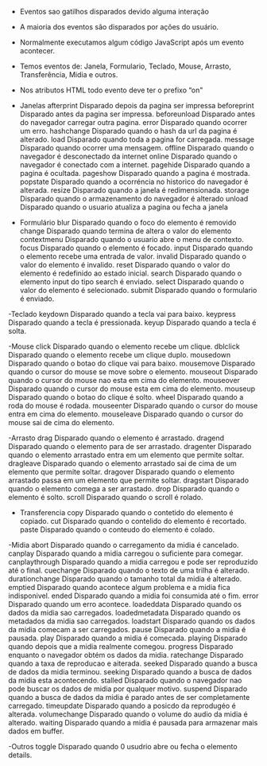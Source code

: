 - Eventos sao gatilhos disparados devido alguma interação
- A maioria dos eventos são disparados por ações do usuário.
- Normalmente executamos algum código JavaScript após um evento acontecer.
- Temos eventos de: Janela, Formulario, Teclado, Mouse, Arrasto, Transferência, Midia e outros.
- Nos atributos HTML todo evento deve ter o prefixo “on"

- Janelas
afterprint          Disparado depois da pagina ser impressa
beforeprint         Disparado antes da pagina ser impressa.
beforeunload        Disparado antes do navegador carregar outra pagina.
error               Disparado quando ocorrer um erro.
hashchange          Disparado quando o hash da url da pagina é alterado.
load                Disparado quando toda a pagina for carregada.
message             Disparado quando ocorrer uma mensagem.
offline             Disparado quando o navegador é desconectado da internet
online              Disparado quando o navegador é conectado com a internet.
pagehide            Disparado quando a pagina é ocultada.
pageshow            Disparado quando a pagina é mostrada.
popstate            Disparado quando a ocorréncia no historico do navegador é alterada.
resize              Disparado quando a janela é redimensionada.
storage             Disparado quando o armazenamento do navegador é alterado
unload              Disparado quando o usuario atualiza a pagina ou fecha a janela

- Formulário
blur                Disparado quando o foco do elemento é removido
change              Disparado quando termina de altera o valor do elemento
contextmenu         Disparado quando o usuario abre o menu de contexto.
focus               Disparado quando o elemento é focado.
input               Disparado quando o elemento recebe uma entrada de valor.
invalid             Disparado quando o valor do elemento é invalido.
reset               Disparado quando o valor do elemento é redefinido ao estado inicial.
search              Disparado quando o elemento input do tipo search é enviado.
select              Disparado quando o valor do elemento é selecionado.
submit              Disparado quando o formulario é enviado.

-Teclado
keydown             Disparado quando a tecla vai para baixo.
keypress            Disparado quando a tecla é pressionada.
keyup               Disparado quando a tecla é solta.

-Mouse
click               Disparado quando o elemento recebe um clique.
dblclick            Disparado quando o elemento recebe um clique duplo.
mousedown           Disparado quando o botao do clique vai para baixo.
mousemove           Disparado quando o cursor do mouse se move sobre o elemento.
mouseout            Disparado quando o cursor do mouse nao esta em cima do elemento.
mouseover           Disparado quando o cursor do mouse esta em cima do elemento.
mouseup             Disparado quando o botao do clique é solto.
wheel               Disparado quando a roda do mouse é rodada.
mouseenter          Disparado quando o cursor do mouse entra em cima do elemento.
mouseleave          Disparado quando o cursor do mouse sai de cima do elemento.

-Arrasto
drag                Disparado quando o elemento é arrastado.
dragend             Disparado quando o elemento para de ser arrastado.
dragenter           Disparado quando o elemento arrastado entra em um elemento que permite soltar.
dragleave           Disparado quando o elemento arrastado sai de cima de um elemento que permite soltar.
dragover            Disparado quando o elemento arrastado passa em um elemento que permite soltar.
dragstart           Disparado quando o elemento comega a ser arrastado.
drop                Disparado quando o elemento é solto.
scroll              Disparado quando o scroll é rolado.

- Transferencia
copy                Disparado quando o contetido do elemento é copiado.
cut                 Disparado quando o contelido do elemento é recortado.
paste               Disparado quando o conteudo do elemento é colado.

-Midia
abort               Disparado quando o carregamento da midia é cancelado.
canplay             Disparado quando a midia carregou o suficiente para comegar.
canplaythrough      Disparado quando a midia carregou e pode ser reproduzido até o final.
cuechange           Disparado quando o texto de uma trilha é alterado.
durationchange      Disparado quando o tamanho total da midia é alterado.
emptied             Disparado quando acontece algum problema e a midia fica indisponivel.
ended               Disparado quando a midia foi consumida até o fim.
error               Disparado quando um erro acontece.
loadeddata          Disparado quando os dados da midia sao carregados.
loadedmetadata      Disparado quando os metadados da midia sao carregados.
loadstart           Disparado quando os dados da midia comecam a ser carregados.
pause               Disparado quando a midia é pausada.
play                Disparado quando a midia é comecada.
playing             Disparado quando depois que a midia realmente comegou.
progress            Disparado enquanto o navegador obtém os dados da midia.
ratechange          Disparado quando a taxa de reproducao e aiterada.
seeked              Disparado quando a busca de dados da midia terminou.
seeking             Disparado quando a busca de dados da midia esta acontecendo.
stalled             Disparado quando o navegador nao pode buscar os dados de midia por qualquer motivo.
suspend             Disparado quando a busca de dados da midia é parado antes de ser completamente carregado.
timeupdate          Disparado quando a posicdo da reprodugéo é alterada.
volumechange        Disparado quando o volume do audio da midia é alterado.
waiting             Disparado quando a midia é pausada para armazenar mais dados em buffer.

-Outros
toggle              Disparado quando 0 usudrio abre ou fecha o elemento details.
